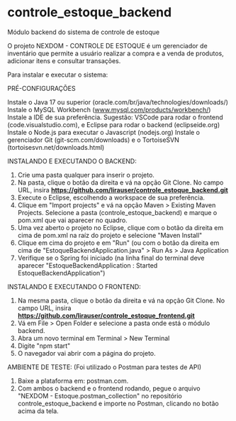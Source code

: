 # controle_estoque_backend
Módulo backend do sistema de controle de estoque

O projeto NEXDOM - CONTROLE DE ESTOQUE é um gerenciador de inventário que permite a usuário realizar a compra e a venda de produtos, adicionar itens e consultar transações.

Para instalar e executar o sistema:

PRÉ-CONFIGURAÇÕES

Instale o Java 17 ou superior (oracle.com/br/java/technologies/downloads/)
Instale o MySQL Workbench (www.mysql.com/products/workbench/)
Instale a IDE de sua preferência. Sugestão: VSCode para rodar o frontend (code.visualstudio.com), e Eclipse para rodar o backend (eclipseide.org)
Instale o Node.js para executar o Javascript (nodejs.org)
Instale o gerenciador Git (git-scm.com/downloads) e o TortoiseSVN (tortoisesvn.net/downloads.html)

INSTALANDO E EXECUTANDO O BACKEND:

1) Crie uma pasta qualquer para inserir o projeto.
2) Na pasta, clique o botão da direita e vá na opção Git Clone. No campo URL, insira <b>https://github.com/lirauser/controle_estoque_backend.git</b>
3) Execute o Eclipse, escolhendo a workspace de sua preferência.
4) Clique em "Import projects" e vá na opção Maven > Existing Maven Projects. Selecione a pasta (controle_estoque_backend) e marque o pom.xml que vai aparecer no quadro.
5) Uma vez aberto o projeto no Eclipse, clique com o botão da direita em cima de pom.xml na raíz do projeto e selecione "Maven Install"
6) Clique em cima do projeto e em "Run" (ou com o botão da direita em cima de "EstoqueBackendApplication.java" > Run As > Java Application
7) Verifique se o Spring foi iniciado (na linha final do terminal deve aparecer "EstoqueBackendApplication : Started EstoqueBackendApplication")

INSTALANDO E EXECUTANDO O FRONTEND:

1) Na mesma pasta, clique o botão da direita e vá na opção Git Clone. No campo URL, insira <b>https://github.com/lirauser/controle_estoque_frontend.git</b>
2) Vá em File > Open Folder e selecione a pasta onde está o módulo backend.
3) Abra um novo terminal em Terminal > New Terminal
4) Digite "npm start"
5) O navegador vai abrir com a página do projeto.

AMBIENTE DE TESTE: 
(Foi utilizado o Postman para testes de API)
1) Baixe a plataforma em: postman.com.
2) Com ambos o backend e o frontend rodando, pegue o arquivo "NEXDOM - Estoque.postman_collection" no repositório controle_estoque_backend e importe no Postman, clicando no botão <Import> acima da tela.
